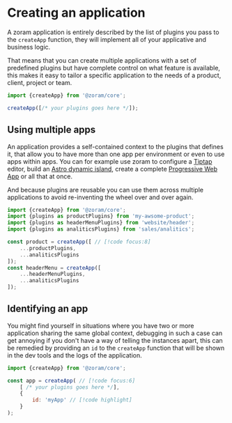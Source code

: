 # Creating an application

A zoram application is entirely described by the list of plugins you pass to the
`createApp` function, they will implement all of your applicative and business
logic.

That means that you can create multiple applications with a set of predefined
plugins but have complete control on what feature is available, this makes it
easy to tailor a specific application to the needs of a product, client, project
or team.

```js
import {createApp} from '@zoram/core';

createApp([/* your plugins goes here */]);
```

## Using multiple apps

An application provides a self-contained context to the plugins that defines it,
that allow you to have more than one app per environment or even to use apps
within apps. You can for example use zoram to configure
a [Tiptap](https://tiptap.dev/) editor, build
an [Astro dynamic island](https://docs.astro.build/en/concepts/islands/), create
a complete
[Progressive Web App](https://developer.mozilla.org/en-US/docs/Web/Progressive_web_apps/Guides/What_is_a_progressive_web_app)
or all that at once.

And because plugins are reusable you can use them across multiple applications
to avoid re-inventing the wheel over and over again.

```js
import {createApp} from '@zoram/core';
import {plugins as productPlugins} from 'my-awsome-product';
import {plugins as headerMenuPlugins} from 'website/header';
import {plugins as analiticsPlugins} from 'sales/analitics';

const product = createApp([ // [!code focus:8]
	...productPlugins,
	...analiticsPlugins
]);
const headerMenu = createApp([
	...headerMenuPlugins,
	...analiticsPlugins
]);
```

## Identifying an app

You might find yourself in situations where you have two or more application
sharing the same global context, debugging in such a case can get annoying if
you don't have a way of telling the instances apart, this can be remedied by
providing an `id` to the `createApp` function that will be shown in the dev
tools and the logs of the application.

```js
import {createApp} from '@zoram/core';

const app = createApp( // [!code focus:6]
	[ /* your plugins goes here */],
	{
		id: 'myApp' // [!code highlight]
	}
);
```